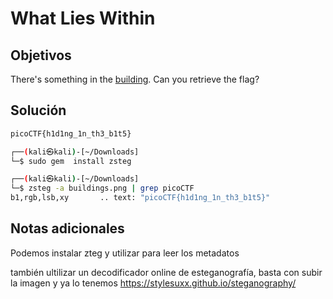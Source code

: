 # What Lies Within

## Objetivos
There's something in the [building](https://jupiter.challenges.picoctf.org/static/011955b303f293d60c8116e6a4c5c84f/buildings.png). Can you retrieve the flag?


## Solución 
```bash
picoCTF{h1d1ng_1n_th3_b1t5}

┌──(kali㉿kali)-[~/Downloads]
└─$ sudo gem  install zsteg

┌──(kali㉿kali)-[~/Downloads]
└─$ zsteg -a buildings.png | grep picoCTF
b1,rgb,lsb,xy       .. text: "picoCTF{h1d1ng_1n_th3_b1t5}"

```

## Notas adicionales 
Podemos instalar zteg y utilizar para leer los metadatos 

también ultilizar un decodificador  online de esteganografía, basta con subir la imagen y ya lo tenemos 
https://stylesuxx.github.io/steganography/